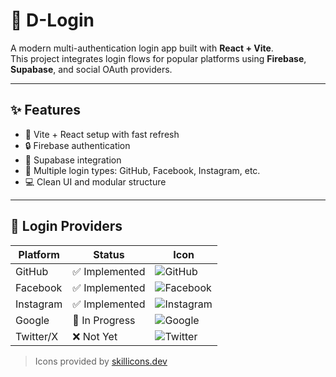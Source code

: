 # 🔐 D-Login

A modern multi-authentication login app built with **React + Vite**.  
This project integrates login flows for popular platforms using **Firebase**, **Supabase**, and social OAuth providers.

---

## ✨ Features

- 🔁 Vite + React setup with fast refresh
- 🔒 Firebase authentication
- 🌊 Supabase integration
- 🔗 Multiple login types: GitHub, Facebook, Instagram, etc.
- 💻 Clean UI and modular structure

---

## 🔑 Login Providers

| Platform     | Status      | Icon |
|--------------|-------------|------|
| GitHub       | ✅ Implemented | ![GitHub](https://skillicons.dev/icons?i=github) |
| Facebook     | ✅ Implemented | ![Facebook](https://skillicons.dev/icons?i=facebook) |
| Instagram    | ✅ Implemented | ![Instagram](https://skillicons.dev/icons?i=instagram) |
| Google       | 🚧 In Progress | ![Google](https://skillicons.dev/icons?i=google) |
| Twitter/X    | ❌ Not Yet | ![Twitter](https://skillicons.dev/icons?i=twitter) |

> Icons provided by [skillicons.dev](https://skillicons.dev)

